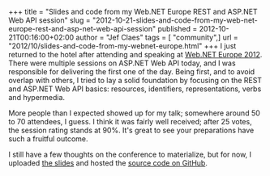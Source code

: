 +++
title = "Slides and code from my Web.NET Europe REST and ASP.NET Web API session"
slug = "2012-10-21-slides-and-code-from-my-web-net-europe-rest-and-asp-net-web-api-session"
published = 2012-10-21T00:16:00+02:00
author = "Jef Claes"
tags = [ "community",]
url = "2012/10/slides-and-code-from-my-webnet-europe.html"
+++
I just returned to the hotel after attending and speaking at [Web.NET
Europe 2012](http://webnetconf.eu/). There were multiple sessions on
ASP.NET Web API today, and I was responsible for delivering the first
one of the day. Being first, and to avoid overlap with others, I tried
to lay a solid foundation by focusing on the REST and ASP.NET Web API
basics: resources, identifiers, representations, verbs and hypermedia.  
  
More people than I expected showed up for my talk; somewhere around 50
to 70 attendees, I guess. I think it was fairly well received; after 25
votes, the session rating stands at 90%. It's great to see your
preparations have such a fruitful outcome.  
  
I still have a few thoughts on the conference to materialize, but for
now, I uploaded [the slides](http://www.slideshare.net/jclaes/rest-and-aspnet-web-api-milan) and hosted the [source code on GitHub](https://github.com/JefClaes/aspnet-webapi-samples-webdotnet).
